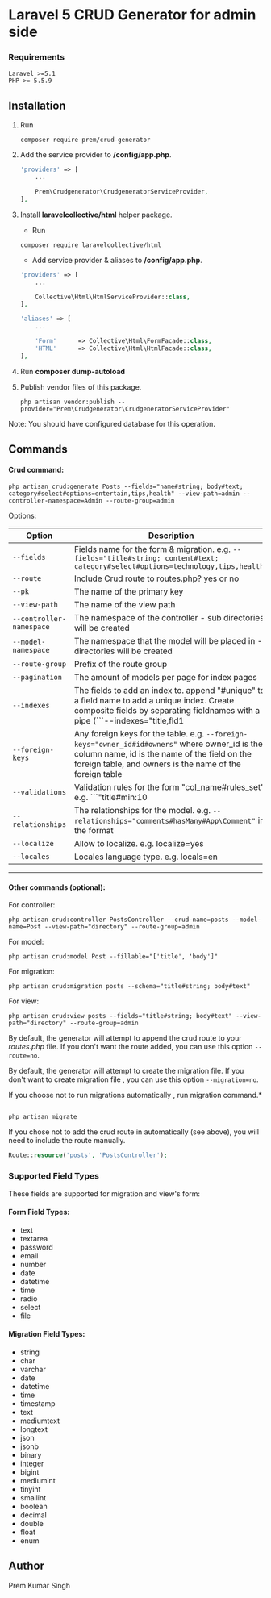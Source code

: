 # Laravel 5 CRUD Generator for admin side


### Requirements
    Laravel >=5.1
    PHP >= 5.5.9

## Installation

1. Run
    ```
    composer require prem/crud-generator
    ```

2. Add the service provider to **/config/app.php**.
    ```php
    'providers' => [
        ...

        Prem\Crudgenerator\CrudgeneratorServiceProvider,
    ],
    ```
3. Install **laravelcollective/html** helper package.
    * Run

    ```
    composer require laravelcollective/html
    ```

    * Add service provider & aliases to **/config/app.php**.
    ```php
    'providers' => [
        ...

        Collective\Html\HtmlServiceProvider::class,
    ],

    'aliases' => [
        ...

        'Form'      => Collective\Html\FormFacade::class,
        'HTML'      => Collective\Html\HtmlFacade::class,
    ],
    ```
4. Run **composer dump-autoload**

5. Publish vendor files of this package.
    ```
    php artisan vendor:publish --provider="Prem\Crudgenerator\CrudgeneratorServiceProvider"
    ```

Note: You should have configured database for this operation.

## Commands

#### Crud command:


```
php artisan crud:generate Posts --fields="name#string; body#text; category#select#options=entertain,tips,health" --view-path=admin --controller-namespace=Admin --route-group=admin
```

Options:

| Option    | Description |
| ---       | ---     |
| `--fields` | Fields name for the form & migration. e.g. ```--fields="title#string; content#text; category#select#options=technology,tips,health"``` |
| `--route` | Include Crud route to routes.php? yes or no |
| `--pk` | The name of the primary key |
| `--view-path` | The name of the view path |
| `--controller-namespace` | The namespace of the controller - sub directories will be created |
| `--model-namespace` | The namespace that the model will be placed in - directories will be created |
| `--route-group` | Prefix of the route group |
| `--pagination` | The amount of models per page for index pages |
| `--indexes` | The fields to add an index to. append "#unique" to a field name to add a unique index. Create composite fields by separating fieldnames with a pipe (```--indexes="title,fld1|fld2#unique"``` will create normal index on title, and unique composite on fld1 and fld2) |
| `--foreign-keys` | Any foreign keys for the table. e.g. ```--foreign-keys="owner_id#id#owners"``` where owner_id is the column name, id is the name of the field on the foreign table, and owners is the name of the foreign table |
| `--validations` | Validation rules for the form "col_name#rules_set" e.g. ```"title#min:10|max:30|required"``` - See https://laravel.com/docs/master/validation#available-validation-rules |
| `--relationships` | The relationships for the model. e.g. ```--relationships="comments#hasMany#App\Comment"``` in the format |
| `--localize` | Allow to localize. e.g. localize=yes  |
| `--locales`  | Locales language type. e.g. locals=en |

-----------


#### Other commands (optional):

For controller:

```
php artisan crud:controller PostsController --crud-name=posts --model-name=Post --view-path="directory" --route-group=admin
```

For model:

```
php artisan crud:model Post --fillable="['title', 'body']"
```

For migration:

```
php artisan crud:migration posts --schema="title#string; body#text"
```

For view:

```
php artisan crud:view posts --fields="title#string; body#text" --view-path="directory" --route-group=admin
```

By default, the generator will attempt to append the crud route to your *routes.php* file. If you don't want the route added, you can use this option ```--route=no```.

By default, the generator will attempt to create the migration file. If you don't want to create migration file , you can use this option ```--migration=no```.


If you choose not to run migrations  automatically , run migration command.*

```

php artisan migrate
```

If you chose not to add the crud route in automatically (see above), you will need to include the route manually.
```php
Route::resource('posts', 'PostsController');
```

### Supported Field Types

These fields are supported for migration and view's form:

#### Form Field Types:
* text
* textarea
* password
* email
* number
* date
* datetime
* time
* radio
* select
* file

#### Migration Field Types:
* string
* char
* varchar
* date
* datetime
* time
* timestamp
* text
* mediumtext
* longtext
* json
* jsonb
* binary
* integer
* bigint
* mediumint
* tinyint
* smallint
* boolean
* decimal
* double
* float
* enum



## Author

Prem Kumar Singh
